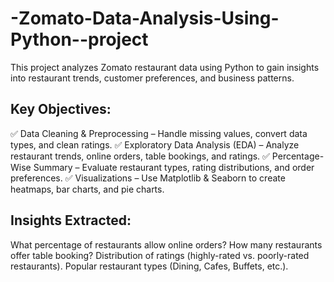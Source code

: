 # -Zomato-Data-Analysis-Using-Python--project
This project analyzes Zomato restaurant data using Python to gain insights into restaurant trends, customer preferences, and business patterns.


##  Key Objectives:
✅ Data Cleaning & Preprocessing – Handle missing values, convert data types, and clean ratings.
✅ Exploratory Data Analysis (EDA) – Analyze restaurant trends, online orders, table bookings, and ratings.
✅ Percentage-Wise Summary – Evaluate restaurant types, rating distributions, and order preferences.
✅ Visualizations – Use Matplotlib & Seaborn to create heatmaps, bar charts, and pie charts.

## Insights Extracted:
What percentage of restaurants allow online orders?
How many restaurants offer table booking?
Distribution of ratings (highly-rated vs. poorly-rated restaurants).
Popular restaurant types (Dining, Cafes, Buffets, etc.).
